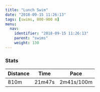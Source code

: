 ```yaml
---
title: "Lunch Swim"
date: "2018-09-15 11:26:13"
tags: [swims, 800-900 m]
menu:
  nav:
    identifier: "2018-09-15 11:26:13"
    parent: "swims"
    weight: 130
---
```


### Stats

| Distance | Time | Pace |
|----------|------|------|
|810m|21m47s|2m41s/100m|
